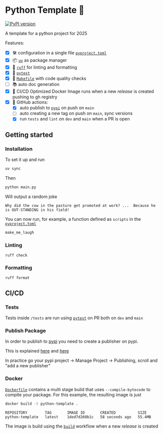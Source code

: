 # Python Template 🐍
[![PyPI version](https://img.shields.io/pypi/v/python-template-zuppif)](https://pypi.org/project/python-template-zuppif/)

A template for a python project for 2025

Features:
- [x] 🛠️ configuration in a single file [`pyproject.toml`](pyproject.toml)
- [x] 📦 [`uv`](https://docs.astral.sh/uv/) as package manager
- [x] 💅 [`ruff`](https://docs.astral.sh/ruff/) for linting and formatting
- [x] 🧪 [`pytest`](https://docs.pytest.org/en/stable/) 
- [x] 🧹 [`Makefile`](Makefile) with code quality checks
- [ ] 📚 auto doc generation
- [x] 🐳 CI/CD Optimized Docker Image runs when a new *release* is created pushing to gh registry
- [x] 🦾 GitHub actions:
    - [x] auto publish to [`pypi`](https://pypi.org/) on push on `main`
    - [ ] auto creating a new tag on push on `main`, sync versions
    - [x] run `tests` and `lint` on `dev` and `main` when a PR is open

## Getting started

### Installation

To set it up and run

```bash
uv sync
```

Then

```bash
python main.py
```

Will output a random joke

```
Why did the cow in the pasture get promoted at work? ...  Because he is OUT-STANDING in his field!
```

You can now run, for example, a function defined as `scripts` in the [`pyproject.toml`](pyproject.toml)

```bash
make_me_laugh
```

### Linting

```
ruff check
```


### Formatting

```
ruff format
```

## CI/CD

### Tests
Tests inside `/tests` are run using [`pytest`](https://docs.pytest.org/en/stable/) on PR both on `dev` and `main`

### Publish Package
 In order to publish to [pypi](https://pypi.org/) you need to create a publisher on pypi.

This is explained [here](https://packaging.python.org/en/latest/guides/publishing-package-distribution-releases-using-github-actions-ci-cd-workflows/) and [here](https://docs.pypi.org/trusted-publishers/) 

In practice go your pypi project -> Manage Project -> Publishing, scroll and "add a new publisher"


### Docker
[`Dockerfile`](Dockerfile) contains a multi stage build that uses `--compile-bytecode` to compite your package. For this example, the resulting image is just

```bash
docker build -t python-template .
```

```
REPOSITORY        TAG       IMAGE ID       CREATED          SIZE
python-template   latest    1ded7d260b1c   58 seconds ago   55.4MB
```

The image is build using the [`build`](.github/workflows/build.yml) workflow when a new *release* is created
